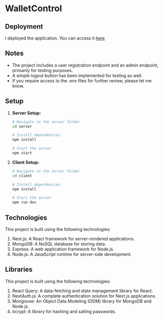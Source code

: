 # WalletControl

## Deployment
I deployed the application. You can access it [here](https://wallet-control-3rp7-pi9vv6erl-badralsayed.vercel.app/)

## Notes 
* The project includes a user registration endpoint and an admin endpoint, primarily for testing purposes.
* A simple logout button has been implemented for testing as well.
* If you require access to the .env files for further review, please let me know.
## Setup

1. **Server Setup:**

   ```bash
   # Navigate to the server folder
   cd server

   # Install dependencies
   npm install

   # Start the server
   npm start

2. **Client Setup:**

   ```bash
   # Navigate to the server folder
   cd client

   # Install dependencies
   npm install

   # Start the server
   npm run dev

  ## Technologies 
  This project is built using the following technologies:

  1) Next.js: A React framework for server-rendered applications.
  2) MongoDB: A NoSQL database for storing data.
  3) Express: A web application framework for Node.js.
  4) Node.js: A JavaScript runtime for server-side development.

  ## Libraries  
  This project is built using the following technologies:

  1) React Query: A data-fetching and state management library for React.
  2) NextAuth.js: A complete authentication solution for Next.js applications.
  3) Mongoose: An Object Data Modeling (ODM) library for MongoDB and Node.js.
  4) bcrypt: A library for hashing and salting passwords.
